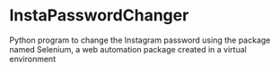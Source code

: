 # InstaPasswordChanger
Python program to change the Instagram password using the package named Selenium, a web automation package created in a virtual environment
